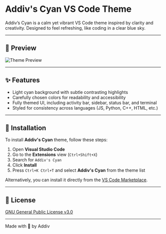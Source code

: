# Addiv's Cyan VS Code Theme

Addiv’s Cyan is a calm yet vibrant VS Code theme inspired by clarity and creativity. Designed to feel refreshing, like coding in a clear blue sky.

---

## 📸 Preview

![Theme Preview](https://github.com/Addiv420/Addivs-Pink-VSCode/blob/main/screenshots/editor.png?raw=true)

---

## ✨ Features

- Light cyan background with subtle contrasting highlights
- Carefully chosen colors for readability and accessibility
- Fully themed UI, including activity bar, sidebar, status bar, and terminal
- Styled for consistency across languages (JS, Python, C++, HTML, etc.)

---

## 🔧 Installation

To install **Addiv's Cyan** theme, follow these steps:

1. Open **Visual Studio Code**
2. Go to the **Extensions** view (`Ctrl+Shift+X`)
3. Search for `Addiv's Cyan`
4. Click **Install**
5. Press `Ctrl+K Ctrl+T` and select **Addiv's Cyan** from the theme list

Alternatively, you can install it directly from the [VS Code Marketplace](https://marketplace.visualstudio.com/items?itemName=Addiv.addivs-cyan).

---

## 📃 License

[GNU General Public License v3.0](LICENSE.md)

---

Made with 💙 by Addiv